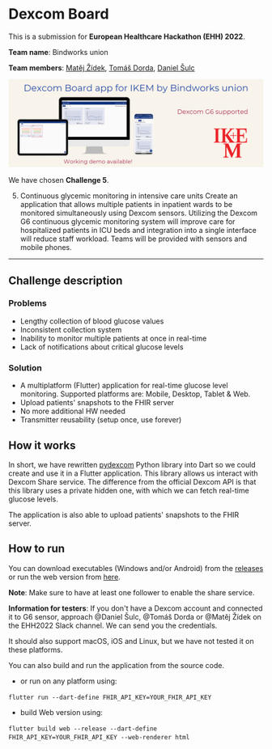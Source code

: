 # Dexcom Board

This is a submission for **European Healthcare Hackathon (EHH) 2022**.

**Team name**: Bindworks union

**Team members**: [Matěj Žídek](https://www.linkedin.com/in/matej-z/), [Tomáš Dorda](https://www.linkedin.com/in/tomas-dorda/), [Daniel Šulc](https://www.linkedin.com/in/daniel-%C5%A1ulc-737312151/)

![Dexcom Board](./showcase.png)

We have chosen **Challenge 5**.

5. Continuous glycemic monitoring in intensive care units
Create an application that allows multiple patients in inpatient wards to be monitored simultaneously
using Dexcom sensors. Utilizing the Dexcom G6 continuous glycemic monitoring system will improve
care for hospitalized patients in ICU beds and integration into a single interface will reduce
staff workload. Teams will be provided with sensors and mobile phones.
___

## Challenge description

### Problems
- Lengthy collection of blood glucose values
- Inconsistent collection system
- Inability to monitor multiple patients at once in real-time
- Lack of notifications about critical glucose levels

### Solution
- A multiplatform (Flutter) application for real-time glucose level monitoring. Supported platforms are: Mobile, Desktop, Tablet & Web.
- Upload patients' snapshots to the FHIR server
- No more additional HW needed
- Transmitter reusability (setup once, use forever)

## How it works
In short, we have rewritten [pydexcom](https://github.com/gagebenne/pydexcom) Python library into Dart so we could create and use it in a Flutter application.
This library allows us interact with Dexcom Share service. The difference from the official Dexcom API is that this library uses a private hidden one,
with which we can fetch real-time glucose levels.

The application is also able to upload patients' snapshots to the FHIR server.


## How to run
You can download executables (Windows and/or Android) from the [releases](https://github.com/mzdm/dexcom_board/releases/tag/dev-0.0.11) or 
run the web version from [here](https://dexcom-board.web.app/#/).

**Note**: Make sure to have at least one follower to enable the share service.

**Information for testers**: If you don't have a Dexcom account and connected it to G6 sensor, approach @Daniel Šulc, @Tomáš Dorda or @Matěj Žídek
on the EHH2022 Slack channel. We can send you the credentials.

It should also support macOS, iOS and Linux, but we have not tested it on these platforms.

You can also build and run the application from the source code.
- or run on any platform using:

`flutter run --dart-define FHIR_API_KEY=YOUR_FHIR_API_KEY`

- build Web version using: 

`flutter build web --release --dart-define FHIR_API_KEY=YOUR_FHIR_API_KEY --web-renderer html`
